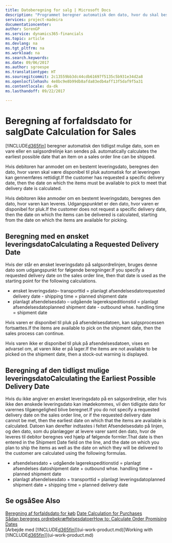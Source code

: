 ```yaml
---
title: Datoberegning for salg | Microsoft Docs
description: "Programmet beregner automatisk den dato, hvor du skal bestille en vare for at have den på lager på en bestemt dato. Dette er den dato, du kan forvente, at varer, der er bestilt på en bestemt dato, er disponible til pluk."
services: project-madeira
documentationcenter: 
author: SorenGP
ms.service: dynamics365-financials
ms.topic: article
ms.devlang: na
ms.tgt_pltfrm: na
ms.workload: na
ms.search.keywords: 
ms.date: 09/06/2017
ms.author: sgroespe
ms.translationtype: HT
ms.sourcegitcommit: 2c13559bb3dc44cdb61697f5135c5b931e34d2a8
ms.openlocfilehash: 4e8bc9e8b99db8afda83edb4aff13f5daf9f5a31
ms.contentlocale: da-dk
ms.lasthandoff: 09/22/2017

---
```

# <a name="date-calculation-for-sales"></a><span data-ttu-id="2dd2e-104">Beregning af forfaldsdato for salg</span><span class="sxs-lookup"><span data-stu-id="2dd2e-104">Date Calculation for Sales</span></span>
[!INCLUDE[d365fin](includes/d365fin_md.md)]<span data-ttu-id="2dd2e-105"> beregner automatisk den tidligst mulige dato, som en vare eller en salgsordrelinje kan sendes på.</span><span class="sxs-lookup"><span data-stu-id="2dd2e-105"> automatically calculates the earliest possible date that an item on a sales order line can be shipped.</span></span>

<span data-ttu-id="2dd2e-106">Hvis debitoren har anmodet om en bestemt leveringsdato, beregnes den dato, hvor varen skal være disponibel til pluk automatisk for at leveringen kan gennemføres rettidigt.</span><span class="sxs-lookup"><span data-stu-id="2dd2e-106">If the customer has requested a specific delivery date, then the date on which the items must be available to pick to meet that delivery date is calculated.</span></span>

<span data-ttu-id="2dd2e-107">Hvis debitoren ikke anmoder om en bestemt leveringsdato, beregnes den dato, hvor varen kan leveres. Udgangspunktet er den dato, hvor varen er disponibel for pluk.</span><span class="sxs-lookup"><span data-stu-id="2dd2e-107">If the customer does not request a specific delivery date, then the date on which the items can be delivered is calculated, starting from the date on which the items are available for picking.</span></span>

## <a name="calculating-a-requested-delivery-date"></a><span data-ttu-id="2dd2e-108">Beregning med en ønsket leveringsdato</span><span class="sxs-lookup"><span data-stu-id="2dd2e-108">Calculating a Requested Delivery Date</span></span>
<span data-ttu-id="2dd2e-109">Hvis der står en ønsket leveringsdato på salgsordrelinjen, bruges denne dato som udgangspunkt for følgende beregninger.</span><span class="sxs-lookup"><span data-stu-id="2dd2e-109">If you specify a requested delivery date on the sales order line, then that date is used as the starting point for the following calculations.</span></span>

- <span data-ttu-id="2dd2e-110">ønsket leveringsdato– transporttid = planlagt afsendelsesdato</span><span class="sxs-lookup"><span data-stu-id="2dd2e-110">requested delivery date - shipping time = planned shipment date</span></span>
- <span data-ttu-id="2dd2e-111">planlagt afsendelsesdato – udgående lagerekspeditionstid = planlagt afsendelsesdato</span><span class="sxs-lookup"><span data-stu-id="2dd2e-111">planned shipment date - outbound whse. handling time = shipment date</span></span>

<span data-ttu-id="2dd2e-112">Hvis varen er disponibel til pluk på afsendelsesdatoen, kan salgsprocessen fortsættes.</span><span class="sxs-lookup"><span data-stu-id="2dd2e-112">If the items are available to pick on the shipment date, then the sales process can continue.</span></span>

<span data-ttu-id="2dd2e-113">Hvis varen ikke er disponibel til pluk på afsendelsesdatoen, vises en advarsel om, at varen ikke er på lager.</span><span class="sxs-lookup"><span data-stu-id="2dd2e-113">If the items are not available to be picked on the shipment date, then a stock-out warning is displayed.</span></span>

## <a name="calculating-the-earliest-possible-delivery-date"></a><span data-ttu-id="2dd2e-114">Beregning af den tidligst mulige leveringsdato</span><span class="sxs-lookup"><span data-stu-id="2dd2e-114">Calculating the Earliest Possible Delivery Date</span></span>
<span data-ttu-id="2dd2e-115">Hvis du ikke angiver en ønsket leveringsdato på en salgsordrelinje, eller hvis ikke den ønskede leveringsdato kan imødekommes, vil den tidligste dato for varernes tilgængelighed blive beregnet.</span><span class="sxs-lookup"><span data-stu-id="2dd2e-115">If you do not specify a requested delivery date on the sales order line, or if the requested delivery date cannot be met, then the earliest date on which that the items are available is calculated.</span></span> <span data-ttu-id="2dd2e-116">Datoen kan derefter indtastes i feltet Afsendelsesdato på linjen, og den dato, som du planlægger at levere varer samt den dato, hvor de leveres til debitor beregnes ved hjælp af følgende formler.</span><span class="sxs-lookup"><span data-stu-id="2dd2e-116">That date is then entered in the Shipment Date field on the line, and the date on which you plan to ship the items as well as the date on which they will be delivered to the customer are calculated using the following formulas.</span></span>

- <span data-ttu-id="2dd2e-117">afsendelsesdato + udgående lagerekspeditionstid = planlagt afsendelses dato</span><span class="sxs-lookup"><span data-stu-id="2dd2e-117">shipment date + outbound whse. handling time = planned shipment date</span></span>
- <span data-ttu-id="2dd2e-118">planlagt afsendelsesdato + transporttid = planlagt leveringsdato</span><span class="sxs-lookup"><span data-stu-id="2dd2e-118">planned shipment date + shipping time = planned delivery date</span></span>


## <a name="see-also"></a><span data-ttu-id="2dd2e-119">Se også</span><span class="sxs-lookup"><span data-stu-id="2dd2e-119">See Also</span></span>  
 <span data-ttu-id="2dd2e-120">[Beregning af forfaldsdato for køb](purchasing-date-calculation-for-purchases.md) </span><span class="sxs-lookup"><span data-stu-id="2dd2e-120">[Date Calculation for Purchases](purchasing-date-calculation-for-purchases.md) </span></span>  
 [<span data-ttu-id="2dd2e-121">Sådan beregnes ordrebekræftelsesdatoer</span><span class="sxs-lookup"><span data-stu-id="2dd2e-121">How to: Calculate Order Promising Dates</span></span>](sales-how-to-calculate-order-promising-dates.md)  
 <span data-ttu-id="2dd2e-122">[Arbejde med [!INCLUDE[d365fin](includes/d365fin_md.md)]](ui-work-product.md)</span><span class="sxs-lookup"><span data-stu-id="2dd2e-122">[Working with [!INCLUDE[d365fin](includes/d365fin_md.md)]](ui-work-product.md)</span></span>

